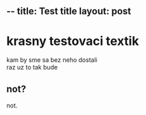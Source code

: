 --
title: Test title
layout: post
--
krasny testovaci textik
=======================

kam by sme sa bez neho dostali  
raz uz to tak bude

not?
----
not.
